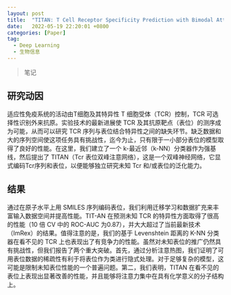 ```yaml
---
layout: post
title:  "TITAN: T Cell Receptor Specificity Prediction with Bimodal Attention Networks"
date:   2022-05-19 22:20:01 +0800
categories: [Paper]
tag: 
  - Deep Learning
  - 生物信息
---
```


> 笔记

## 研究动因

适应性免疫系统的活动由T细胞及其特异性 T 细胞受体（TCR）控制，TCR 可选择性识别外来抗原。实验技术的最新进展使 TCR 及其抗原靶点（表位）的测序成为可能，从而可以研究 TCR 序列与表位结合特异性之间的缺失环节。缺乏数据和大的序列空间使这项任务具有挑战性，迄今为止，只有限于一小部分表位的模型取得了良好的性能。在这里，我们建立了一个 k-最近邻（k-NN）分类器作为强基线，然后提出了 TITAN（Tcr 表位双峰注意网络），这是一个双峰神经网络，它显式编码Tcr序列和表位，以便能够独立研究未知 Tcr 和/或表位的泛化能力。

## 结果

通过在原子水平上用 SMILES 序列编码表位，我们利用迁移学习和数据扩充来丰富输入数据空间并提高性能。TIT-AN 在预测未知 TCR 的特异性方面取得了很高的性能（10 倍 CV 中的 ROC-AUC 为0.87），并大大超过了当前最新技术（ImRex）的结果。值得注意的是，我们的基于 Levenshtein 距离的 K-NN 分类器在看不见的 TCR 上也表现出了有竞争力的性能。虽然对未知表位的推广仍然具有挑战性，但我们报告了两个重大突破。首先，通过分析注意热图，我们证明了可用表位数据的稀疏性有利于将表位作为类进行隐式处理。对于足够复杂的模型，这可能是限制未知表位性能的一个普遍问题。第二，我们表明，TITAN 在看不见的表位上表现出显著改善的性能，并且能够将注意力集中在具有化学意义的分子结构上。 

